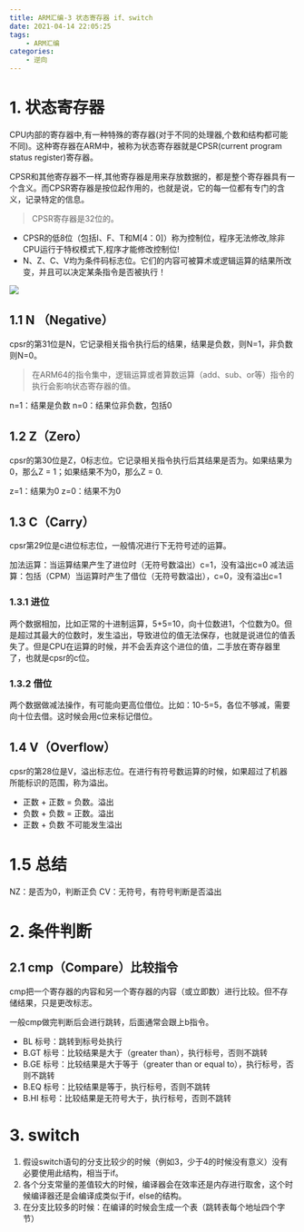 ```yaml
---
title: ARM汇编-3 状态寄存器 if、switch
date: 2021-04-14 22:05:25
tags:
    - ARM汇编
categories:
    - 逆向
---
```


# 1. 状态寄存器

CPU内部的寄存器中,有一种特殊的寄存器(对于不同的处理器,个数和结构都可能不同)。这种寄存器在ARM中，被称为状态寄存器就是CPSR(current program status register)寄存器。

CPSR和其他寄存器不一样,其他寄存器是用来存放数据的，都是整个寄存器具有一个含义。而CPSR寄存器是按位起作用的，也就是说，它的每一位都有专门的含义，记录特定的信息。

> CPSR寄存器是32位的。

* CPSR的低8位（包括I、F、T和M[4：0]）称为控制位，程序无法修改,除非CPU运行于特权模式下,程序才能修改控制位!
* N、Z、C、V均为条件码标志位。它们的内容可被算术或逻辑运算的结果所改变，并且可以决定某条指令是否被执行！


![](.jpg)


## 1.1 N （Negative）

cpsr的第31位是N，它记录相关指令执行后的结果，结果是负数，则N=1，非负数则N=0。

> 在ARM64的指令集中，逻辑运算或者算数运算（add、sub、or等）指令的执行会影响状态寄存器的值。

n=1：结果是负数
n=0：结果位非负数，包括0

## 1.2 Z（Zero）

cpsr的第30位是Z，0标志位。它记录相关指令执行后其结果是否为。如果结果为0，那么Z = 1；如果结果不为0，那么Z = 0.

z=1：结果为0
z=0：结果不为0

## 1.3 C（Carry）

cpsr第29位是c进位标志位，一般情况进行下无符号述的运算。

加法运算：当运算结果产生了进位时（无符号数溢出）c=1，没有溢出c=0
减法运算：包括（CPM）当运算时产生了借位（无符号数溢出），c=0，没有溢出c=1


### 1.3.1 进位

两个数据相加，比如正常的十进制运算，5+5=10，向十位数进1，个位数为0。但是超过其最大的位数时，发生溢出，导致进位的值无法保存，也就是说进位的值丢失了。但是CPU在运算的时候，并不会丢弃这个进位的值，二手放在寄存器里了，也就是cpsr的c位。

### 1.3.2 借位

两个数据做减法操作，有可能向更高位借位。比如：10-5=5，各位不够减，需要向十位去借。这时候会用c位来标记借位。


## 1.4 V（Overflow）
cpsr的第28位是V，溢出标志位。在进行有符号数运算的时候，如果超过了机器所能标识的范围，称为溢出。

* 正数 + 正数 = 负数。溢出
* 负数 + 负数 = 正数。溢出
* 正数 + 负数 不可能发生溢出


# 1.5 总结

NZ：是否为0，判断正负
CV：无符号，有符号判断是否溢出 


# 2. 条件判断

## 2.1 cmp（Compare）比较指令

cmp把一个寄存器的内容和另一个寄存器的内容（或立即数）进行比较。但不存储结果，只是更改标志。

一般cmp做完判断后会进行跳转，后面通常会跟上b指令。

* BL 标号：跳转到标号处执行
* B.GT 标号：比较结果是大于（greater than），执行标号，否则不跳转
* B.GE 标号：比较结果是大于等于（greater than or equal to），执行标号，否则不跳转
* B.EQ 标号：比较结果是等于，执行标号，否则不跳转
* B.HI 标号：比较结果是无符号大于，执行标号，否则不跳转


# 3. switch

1. 假设switch语句的分支比较少的时候（例如3，少于4的时候没有意义）没有必要使用此结构，相当于if。
2. 各个分支常量的差值较大的时候，编译器会在效率还是内存进行取舍，这个时候编译器还是会编译成类似于if，else的结构。
3. 在分支比较多的时候：在编译的时候会生成一个表（跳转表每个地址四个字节）



